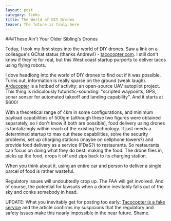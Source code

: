 ```yaml
---
layout: post
category: links
title: The World of DIY Drones
teaser: The future is truly here
---
```


###These Ain't Your Older Sibling's Drones

Today, I took my first steps into the world of DIY drones. Saw a link on a colleague's GChat status (thanks Andrew!) - [tacocopter.com](http://tacocopter.com). I still don't know if they're for real, but this West coast startup purports to deliver tacos using flying robots. 

I dove headlong into the world of DIY drones to find out if it was possible. Turns out, information is really sparse on the ground (weak laugh). [Arducopter](https://code.google.com/p/arducopter/) is a hotbed of activity; an open-source UAV autopilot project. This thing is ridiculously futuristic-sounding: "scripted waypoints, GPS, sonar sensor for automated takeoff and landing capability". And it starts at $600! 

With a theoretical range of 4km in some configurations, and minimum payload capabilities of 500gm (although these two figures were obtained separately, so I don't know if both are possible), food delivery using drones is tantalizingly within reach of the existing technology. It just needs a determined startup to max out these capabilities, solve the security problems, set up charging stations (maybe on cellphone towers?) and provide food delivery as a service (FDaS?) to restaurants. So restaurants can focus on doing what they do best: making the food. The drone flies in, picks up the food, drops it off and zips back to its charging station.

When you think about it, using an entire car and person to deliver a single parcel of food is rather wasteful. 

Regulatory issues will undoubtedly crop up. The FAA will get involved. And of course, the potential for lawsuits when a drone inevitably falls out of the sky and conks somebody in head. 

UPDATE: What you inevitably get for posting too early: [Tacocopter is a fake service](https://code.google.com/p/arducopter/) and the article confirms my suspicions that the regulatory and safety issues make this nearly impossible in the near future. Shame. 